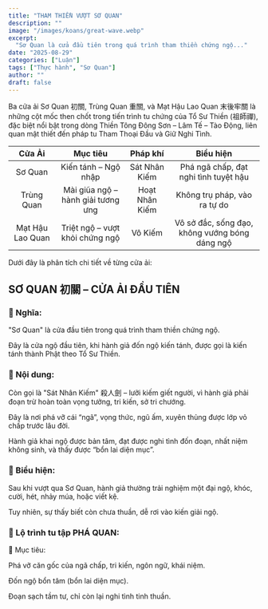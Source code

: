 ```yaml
---
title: "THAM THIỀN VƯỢT SƠ QUAN"
description: ""
image: "/images/koans/great-wave.webp"
excerpt:
  "Sơ Quan là cửa đầu tiên trong quá trình tham thiền chứng ngộ..."
date: "2025-08-29"
categories: ["Luận"]
tags: ["Thực hành", "Sơ Quan"]
author: ""
draft: false
---
```


Ba cửa ải Sơ Quan 初關, Trùng Quan 重關, và Mạt Hậu Lao Quan 末後牢關 là những cột mốc then chốt trong tiến trình tu chứng của Tổ Sư Thiền (祖師禪), đặc biệt nổi bật trong dòng Thiền Tông Đông Sơn – Lâm Tế – Tào Động, liên quan mật thiết đến pháp tu Tham Thoại Đầu và Giữ Nghi Tình.

|    **Cửa Ải**    |            **Mục tiêu**            |  **Pháp khí**  |                  **Biểu hiện**                 |
|:----------------:|:----------------------------------:|:--------------:|:----------------------------------------------:|
| Sơ Quan          | Kiến tánh – Ngộ nhập               | Sát Nhân Kiếm  | Phá ngã chấp, đạt nghi tình tuyệt hậu          |
| Trùng Quan       | Mài giũa ngộ – hành giải tương ưng | Hoạt Nhân Kiếm | Không trụ pháp, vào ra tự do                   |
| Mạt Hậu Lao Quan | Triệt ngộ – vượt khỏi chứng ngộ    | Vô Kiếm        | Vô sở đắc, sống đạo, không vướng bóng dáng ngộ |

Dưới đây là phân tích chi tiết về từng cửa ải:

## SƠ QUAN 初關 – CỬA ẢI ĐẦU TIÊN

### 💠 Nghĩa:

"Sơ Quan" là cửa đầu tiên trong quá trình tham thiền chứng ngộ.

Đây là cửa ngộ đầu tiên, khi hành giả đốn ngộ kiến tánh, được gọi là kiến tánh thành Phật theo Tổ Sư Thiền.

### 💠 Nội dung:

Còn gọi là "Sát Nhân Kiếm" 殺人劍 – lưỡi kiếm giết người, vì hành giả phải đoạn trừ hoàn toàn vọng tưởng, tri kiến, sở tri chướng.

Đây là nơi phá vỡ cái “ngã”, vọng thức, ngũ ấm, xuyên thủng được lớp vỏ chấp trước lâu đời.

Hành giả khai ngộ được bản tâm, đạt được nghi tình đốn đoạn, nhất niệm không sinh, và thấy được “bổn lai diện mục”.

### 💠 Biểu hiện:

Sau khi vượt qua Sơ Quan, hành giả thường trải nghiệm một đại ngộ, khóc, cười, hét, nhảy múa, hoặc viết kệ.

Tuy nhiên, sự thấy biết còn chưa thuần, dễ rơi vào kiến giải ngộ.

### 💠 Lộ trình tu tập PHÁ QUAN:

🎯 Mục tiêu:

Phá vỡ căn gốc của ngã chấp, tri kiến, ngôn ngữ, khái niệm.

Đốn ngộ bổn tâm (bổn lai diện mục).

Đoạn sạch tầm tư, chỉ còn lại nghi tình tinh thuần.

